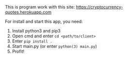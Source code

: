 This is program work with this site: https://cryptocurrency-quotes.herokuapp.com

For install and start this app, you need:

1) Install python3 and pip3
2) Open cmd and enter `cd <path/to/client>`
3) Enter `pip install .`
4) Start main.py (or enter `python(3) main.py`)
5) Profit!
